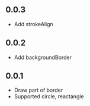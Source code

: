 ## 0.0.3

* Add strokeAlign

## 0.0.2

* Add backgroundBorder

## 0.0.1

* Draw part of border
* Supported circle, reactangle
